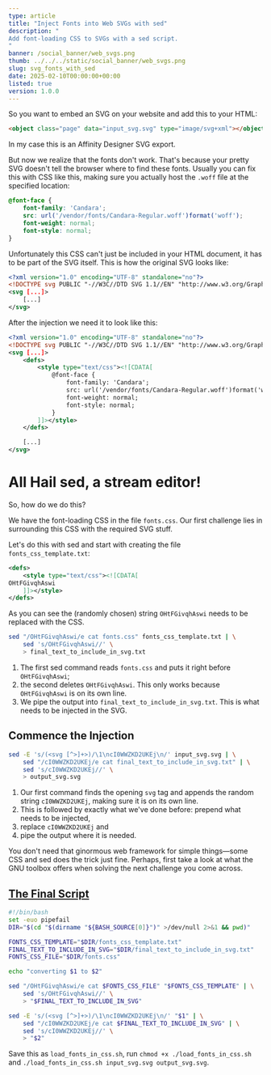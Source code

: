 ```yaml
---
type: article
title: "Inject Fonts into Web SVGs with sed"
description: "
Add font-loading CSS to SVGs with a sed script.
"
banner: /social_banner/web_svgs.png
thumb: ../../../static/social_banner/web_svgs.png
slug: svg_fonts_with_sed
date: 2025-02-10T00:00:00+00:00
listed: true
version: 1.0.0
---
```


So you want to embed an SVG on your website and add this to your HTML:
```html
<object class="page" data="input_svg.svg" type="image/svg+xml"></object>
```
In my case this is an Affinity Designer SVG export.

But now we realize that the fonts don't work.
That's because your pretty SVG doesn't tell the browser where to find these fonts.
Usually you can fix this with CSS like this, making sure you actually host the `.woff` file at the specified location:
```css
@font-face {
    font-family: 'Candara';
    src: url('/vendor/fonts/Candara-Regular.woff')format('woff');
    font-weight: normal;
    font-style: normal;
}
```

Unfortunately this CSS can't just be included in your HTML document, it has to be part of the SVG itself.
This is how the original SVG looks like:
```svg
<?xml version="1.0" encoding="UTF-8" standalone="no"?>
<!DOCTYPE svg PUBLIC "-//W3C//DTD SVG 1.1//EN" "http://www.w3.org/Graphics/SVG/1.1/DTD/svg11.dtd">
<svg [...]>
    [...]
</svg>
```

After the injection we need it to look like this:
```svg
<?xml version="1.0" encoding="UTF-8" standalone="no"?>
<!DOCTYPE svg PUBLIC "-//W3C//DTD SVG 1.1//EN" "http://www.w3.org/Graphics/SVG/1.1/DTD/svg11.dtd">
<svg [...]>
    <defs>
        <style type="text/css"><![CDATA[
            @font-face {
                font-family: 'Candara';
                src: url('/vendor/fonts/Candara-Regular.woff')format('woff');
                font-weight: normal;
                font-style: normal;
            }
        ]]></style>
    </defs>

    [...]
</svg>
```

# All Hail sed, a **s**tream **ed**itor!

So, how do we do this?

We have the font-loading CSS in the file `fonts.css`.
Our first challenge lies in surrounding this CSS with the required SVG stuff.

Let's do this with sed and start with creating the file `fonts_css_template.txt`:
```xml
<defs>
    <style type="text/css"><![CDATA[
OHtFGivqhAswi
    ]]></style>
</defs>
```
As you can see the (randomly chosen) string `OHtFGivqhAswi` needs to be replaced with the CSS.
```bash
sed "/OHtFGivqhAswi/e cat fonts.css" fonts_css_template.txt | \
    sed 's/OHtFGivqhAswi//' \
    > final_text_to_include_in_svg.txt
```
1. The first sed command reads `fonts.css` and puts it right before `OHtFGivqhAswi`;
2. the second deletes `OHtFGivqhAswi`.
    This only works because `OHtFGivqhAswi` is on its own line.
3. We pipe the output into `final_text_to_include_in_svg.txt`.
    This is what needs to be injected in the SVG.

## Commence the Injection

```bash
sed -E 's/(<svg [^>]+>)/\1\ncI0WWZKD2UKEj\n/' input_svg.svg | \
    sed "/cI0WWZKD2UKEj/e cat final_text_to_include_in_svg.txt" | \
    sed 's/cI0WWZKD2UKEj//' \
    > output_svg.svg
```
1. Our first command finds the opening `svg` tag and appends the random string `cI0WWZKD2UKEj`, making sure it is on its own line.
2. This is followed by exactly what we've done before: prepend what needs to be injected,
3. replace `cI0WWZKD2UKEj` and
4. pipe the output where it is needed.

You don't need that ginormous web framework for simple things—some CSS and sed does the trick just fine.
Perhaps, first take a look at what the GNU toolbox offers when solving the next challenge you come across.

## [The Final Script](https://github.com/SelinaStrobel/homepage/blob/main/fonts_loader/load_fonts_in_css.sh)
```bash
#!/bin/bash
set -euo pipefail
DIR="$(cd "$(dirname "${BASH_SOURCE[0]}")" >/dev/null 2>&1 && pwd)"

FONTS_CSS_TEMPLATE="$DIR/fonts_css_template.txt"
FINAL_TEXT_TO_INCLUDE_IN_SVG="$DIR/final_text_to_include_in_svg.txt"
FONTS_CSS_FILE="$DIR/fonts.css"

echo "converting $1 to $2"

sed "/OHtFGivqhAswi/e cat $FONTS_CSS_FILE" "$FONTS_CSS_TEMPLATE" | \
    sed 's/OHtFGivqhAswi//' \
    > "$FINAL_TEXT_TO_INCLUDE_IN_SVG"

sed -E 's/(<svg [^>]+>)/\1\ncI0WWZKD2UKEj\n/' "$1" | \
    sed "/cI0WWZKD2UKEj/e cat $FINAL_TEXT_TO_INCLUDE_IN_SVG" | \
    sed 's/cI0WWZKD2UKEj//' \
    > "$2"
```
Save this as `load_fonts_in_css.sh`, run `chmod +x ./load_fonts_in_css.sh` and `./load_fonts_in_css.sh input_svg.svg output_svg.svg`.
